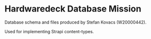 
# Hardwaredeck Database Mission

Database schema and files produced by Stefan Kovacs (W20000442).

Used for implementing Strapi content-types.

